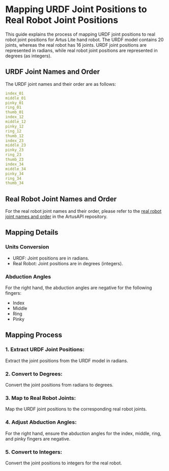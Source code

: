 # Mapping URDF Joint Positions to Real Robot Joint Positions

This guide explains the process of mapping URDF joint positions to real robot joint positions for Artus Lite hand robot.
The URDF model contains 20 joints, whereas the real robot has 16 joints.
URDF joint positions are represented in radians, while real robot joint positions are represented in degrees (as integers).

## URDF Joint Names and Order
The URDF joint names and their order are as follows:

```yaml
index_01
middle_01
pinky_01
ring_01
thumb_01
index_12
middle_12
pinky_12
ring_12
thumb_12
index_23
middle_23
pinky_23
ring_23
thumb_23
index_34
middle_34
pinky_34
ring_34
thumb_34
```
## Real Robot Joint Names and Order
For the real robot joint names and their order, please refer to the [real robot joint names and order](https://github.com/Sarcomere-Dynamics/Sarcomere_Dynamics_Resources/tree/main/ArtusAPI/robot/artus_lite) in the ArtusAPI repository.

## Mapping Details
### Units Conversion
- URDF: Joint positions are in radians.
- Real Robot: Joint positions are in degrees (integers).

### Abduction Angles
For the right hand, the abduction angles are negative for the following fingers:
- Index
- Middle
- Ring
- Pinky

## Mapping Process
### 1. Extract URDF Joint Positions:
Extract the joint positions from the URDF model in radians.
### 2. Convert to Degrees:
Convert the joint positions from radians to degrees.
### 3. Map to Real Robot Joints:
Map the URDF joint positions to the corresponding real robot joints.

### 4. Adjust Abduction Angles:
For the right hand, ensure the abduction angles for the index, middle, ring, and pinky fingers are negative.

### 5. Convert to Integers:
Convert the joint positions to integers for the real robot.